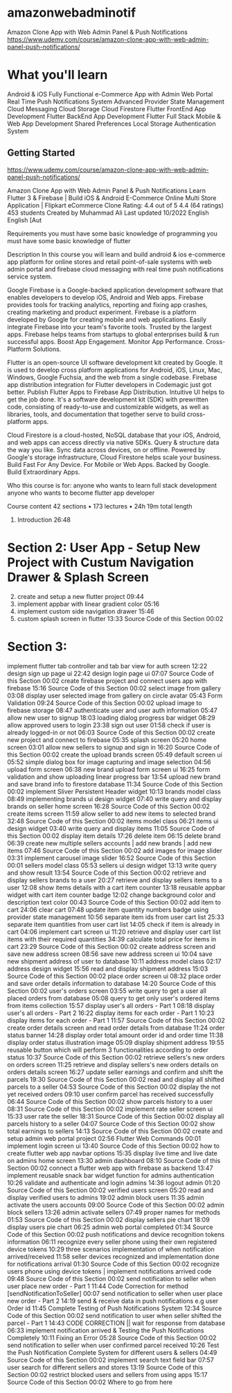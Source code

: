 # amazonwebadminotif

Amazon Clone App with Web Admin Panel & Push Notifications
https://www.udemy.com/course/amazon-clone-app-with-web-admin-panel-push-notifications/


# What you'll learn
Android & iOS Fully Functional e-Commerce App with Admin Web Portal
Real Time Push Notifications System
Advanced Provider State Management
Cloud Messaging
Cloud Storage
Cloud Firestore
Flutter FrontEnd App Development
Flutter BackEnd App Development
Flutter Full Stack Mobile & Web App Development
Shared Preferences
Local Storage
Authentication System


## Getting Started

https://www.udemy.com/course/amazon-clone-app-with-web-admin-panel-push-notifications/

Amazon Clone App with Web Admin Panel & Push Notifications
Learn Flutter 3 & Firebase | Build iOS & Android E-Commerce Online Multi Store Application | Flipkart eCommerce Clone
Rating: 4.4 out of 5
4.4
 (64 ratings)
453 students
Created by Muhammad Ali
Last updated 10/2022
English
English [Aut

Requirements
you must have some basic knowledge of programming
you must have some basic knowledge of flutter

Description
In this course you will learn and build android & ios e-commerce app platform for online stores and retail point-of-sale systems with web admin portal and firebase cloud messaging with real time push notifications service system.

Google Firebase is a Google-backed application development software that enables developers to develop iOS, Android and Web apps. Firebase provides tools for tracking analytics, reporting and fixing app crashes, creating marketing and product experiment. Firebase is a platform developed by Google for creating mobile and web applications. Easily integrate Firebase into your team's favorite tools. Trusted by the largest apps. Firebase helps teams from startups to global enterprises build & run successful apps. Boost App Engagement. Monitor App Performance. Cross-Platform Solutions.

Flutter is an open-source UI software development kit created by Google. It is used to develop cross platform applications for Android, iOS, Linux, Mac, Windows, Google Fuchsia, and the web from a single codebase. Firebase app distribution integration for Flutter developers in Codemagic just got better. Publish Flutter Apps to Firebase App Distribution. Intuitive UI helps to get the job done. It's a software development kit (SDK) with prewritten code, consisting of ready-to-use and customizable widgets, as well as libraries, tools, and documentation that together serve to build cross-platform apps.

Cloud Firestore is a cloud-hosted, NoSQL database that your iOS, Android, and web apps can access directly via native SDKs. Query & structure data the way you like. Sync data across devices, on or offline. Powered by Google's storage infrastructure, Cloud Firestore helps scale your business. Build Fast For Any Device. For Mobile or Web Apps. Backed by Google. Build Extraordinary Apps.

Who this course is for:
anyone who wants to learn full stack development
anyone who wants to become flutter app developer



Course content
42 sections • 173 lectures • 24h 19m total length
1. Introduction
26:48
# Section 2: User App - Setup New Project with Custum Navigation Drawer & Splash Screen 
2. create and setup a new flutter project
09:44
3. implement appbar with linear gradient color
05:16
4. implement custom side navigation drawer
15:46
5. custom splash screen in flutter
13:33
Source Code of this Section
00:02
# Section 3: 
implement flutter tab controller and tab bar view for auth screen
12:22
design sign up page ui
22:42
design login page ui
07:07
Source Code of this Section
00:02
create firebase project and connect users app with firebase
15:16
Source Code of this Section
00:02
select image from gallery
03:08
display user selected image from gallery on circle avatar
05:43
Form Validation
09:24
Source Code of this Section
00:02
upload image to firebase storage
08:47
authenticate user and user auth information
05:47
allow new user to signup
18:03
loading dialog progress bar widget
08:29
allow approved users to login
23:38
sign out user
01:58
check if user is already logged-in or not
06:03
Source Code of this Section
00:02
create new project and connect to firebase
05:35
splash screen
05:20
home screen
03:01
allow new sellers to signup and sign in
16:20
Source Code of this Section
00:02
create the upload brands screen
05:49
default screen ui
05:52
simple dialog box for image capturing and image selection
04:56
upload form screen
06:38
new brand upload form screen ui
16:25
form validation and show uploading linear progress bar
13:54
upload new brand and save brand info to firestore database
11:34
Source Code of this Section
00:02
implement Sliver Persistent Header widget
10:13
brands model class
08:49
implementing brands ui design widget
07:40
write query and display brands on seller home screen
16:28
Source Code of this Section
00:02
create items screen
11:59
allow seller to add new items to selected brand
32:48
Source Code of this Section
00:02
items model class
06:21
items ui design widget
03:40
write query and display items
11:05
Source Code of this Section
00:02
display item details
17:26
delete item
06:15
delete brand
06:39
create new multiple sellers accounts | add new brands | add new items
07:46
Source Code of this Section
00:02
add images for image slider
03:31
implement carousel image slider
16:52
Source Code of this Section
00:01
sellers model class
05:53
sellers ui design widget
13:13
write query and show result
13:54
Source Code of this Section
00:02
retrieve and display sellers brands to a user
20:27
retrieve and display sellers items to a user
12:08
show items details with a cart item counter
13:18
reusable appbar widget with cart item counter badge
12:02
change background color and description text color
00:43
Source Code of this Section
00:02
add item to cart
24:06
clear cart
07:48
update item quantity numbers badge using provider state management
10:56
separate item ids from user cart list
25:33
separate item quantities from user cart list
14:05
check if item is already in cart
04:06
implement cart screen ui
11:20
retrieve and display user cart list items with their required quantities
34:39
calculate total price for items in cart
23:29
Source Code of this Section
00:02
create address screen and save new address screen
08:56
save new address screen ui
10:04
save new shipment address of user to database
10:11
address model class
02:17
address design widget
15:56
read and display shipment address
15:03
Source Code of this Section
00:02
place order screen ui
08:32
place order and save order details information to database
14:20
Source Code of this Section
00:02
user's orders screen
03:55
write query to get a user all placed orders from database
05:08
query to get only user's ordered items from items collection
15:57
display user's all orders - Part 1
08:18
display user's all orders - Part 2
16:22
display items for each order - Part 1
10:23
display items for each order - Part 1
11:57
Source Code of this Section
00:02
create order details screen and read order details from database
11:24
order status banner
14:28
display order total amount order id and order time
11:38
display order status illustration image
05:09
display shipment address
19:55
reusable button which will perform 3 functionalities according to order status
10:37
Source Code of this Section
00:02
retrieve sellers's new orders on orders screen
11:25
retrieve and display sellers's new orders details on orders details screen
16:27
update seller earnings and confirm and shift the parcels
19:30
Source Code of this Section
00:02
read and display all shifted parcels to a seller
04:53
Source Code of this Section
00:02
display the not yet received orders
09:10
user confirm parcel has received successfully
06:44
Source Code of this Section
00:02
show parcels history to a user
08:31
Source Code of this Section
00:02
implement rate seller screen ui
15:33
user rate the seller
18:31
Source Code of this Section
00:02
display all parcels history to a seller
04:07
Source Code of this Section
00:02
show total earnings to sellers
14:13
Source Code of this Section
00:02
create and setup admin web portal project
02:56
Flutter Web Commands
00:01
implement login screen ui
13:40
Source Code of this Section
00:02
how to create flutter web app navbar options
15:35
display live time and live date on admins home screen
13:30
admin dashboard
08:10
Source Code of this Section
00:02
connect a flutter web app with firebase as backend
13:47
implement reusable snack bar widget function for admins authentication
10:26
validate and authenticate and login admins
14:36
logout admin
01:20
Source Code of this Section
00:02
verified users screen
05:20
read and display verified users to admins
19:02
admin block users
11:35
admin activate the users accounts
09:00
Source Code of this Section
00:02
admin block sellers
13:26
admin activate sellers
07:49
proper names for methods
01:53
Source Code of this Section
00:02
display sellers pie chart
18:09
display users pie chart
06:25
admin web portal completed
01:34
Source Code of this Section
00:02
push notifications and device recognition tokens information
06:11
recognize every seller phone using their own registered device tokens
10:29
three scenarios implementation of when notification arrived/received
11:58
seller devices recognized and implementation done for notifications arrival
01:30
Source Code of this Section
00:02
recognize users phone using device tokens | implement notifications arrived code
09:48
Source Code of this Section
00:02
send notification to seller when user place new order - Part 1
11:44
Code Correction for method [sendNotificationToSeller]
00:07
send notification to seller when user place new order - Part 2
14:19
send & receive data in push notifications e.g user Order id
11:45
Complete Testing of Push Notifications System
12:34
Source Code of this Section
00:02
send notification to user when seller shifted the parcel - Part 1
14:43
CODE CORRECTION || wait for response from database
06:33
implement notification arrived & Testing the Push Notifications Completely
10:11
Fixing an Error
05:28
Source Code of this Section
00:02
send notification to seller when user confirmed parcel received
10:26
Test the Push Notification Complete System for different users & sellers
04:49
Source Code of this Section
00:02
implement search text field bar
07:57
user search for different sellers and stores
13:19
Source Code of this Section
00:02
restrict blocked users and sellers from using apps
15:17
Source Code of this Section
00:02
Where to go from here
